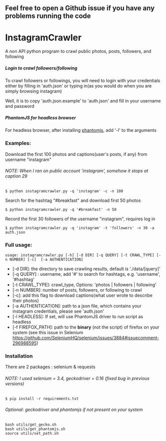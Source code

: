 Feel free to open a Github issue if you have any problems running the code
---
# InstagramCrawler
A non API python program to crawl public photos, posts, followers, and following

##### Login to crawl followers/following
To crawl followers or followings, you will need to login with your credentials either by filling in 'auth.json' or typing in(as you would do when you are simply browsing instagram)

Well, it is to copy 'auth.json.example' to 'auth.json' and fill in your username and password

##### PhantomJS for headless browser
For headless browser, after installing [phantomjs](http://phantomjs.org/), add '-l' to the arguments

### Examples:
Download the first 100 photos and captions(user's posts, if any) from username "instagram"

###### NOTE: When I ran on public account 'instagram', somehow it stops at caption 29
```
$ python instagramcrawler.py -q 'instagram' -c -n 100
```
Search for the hashtag "#breakfast" and download first 50 photos
```
$ python instagramcrawler.py -q '#breakfast' -n 50
```
Record the first 30 followers of the username "instagram", requires log in
```
$ python instagramcrawler.py -q 'instagram' -t 'followers' -n 30 -a auth.json
```

### Full usage:
```
usage: instagramcrawler.py [-h] [-d DIR] [-q QUERY] [-t CRAWL_TYPE] [-n NUMBER] [-c]  [-a AUTHENTICATION]
```
  - [-d DIR]: the directory to save crawling results, default is './data/[query]'
  - [-q QUERY] : username, add '#' to search for hashtags, e.g. 'username', '#hashtag'
  - [-t CRAWL_TYPE]: crawl_type, Options: 'photos | followers | following'
  - [-n NUMBER]: number of posts, followers, or following to crawl
  - [-c]: add this flag to download captions(what user wrote to describe their photos)
  - [-a AUTHENTICATION]: path to a json file, which contains your instagram credentials, please see 'auth.json'
  - [-l HEADLESS]: If set, will use PhantomJS driver to run script as headless
  - [-f FIREFOX_PATH]: path to the **binary** (not the script) of firefox on your system (see this issue in Selenium https://github.com/SeleniumHQ/selenium/issues/3884#issuecomment-296988595)


### Installation
There are 2 packages : selenium & requests

###### NOTE: I used selenium = 3.4, geckodriver = 0.16 (fixed bug in previous versions)
```
$ pip install -r requirements.txt
```

###### Optional: geckodriver and phantomjs if not present on your system
```
bash utils/get_gecko.sh
bash utils/get_phantomjs.sh
source utils/set_path.sh
```

